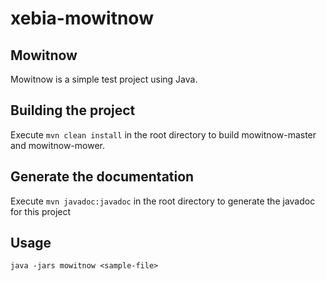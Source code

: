 # xebia-mowitnow

## Mowitnow

Mowitnow is a simple test project using Java.

Building the project
----
Execute `mvn clean install` in the root directory to build mowitnow-master and mowitnow-mower.

Generate the documentation
----
Execute `mvn javadoc:javadoc` in the root directory to generate the javadoc for this project

Usage
---
`java -jars mowitnow <sample-file>`

